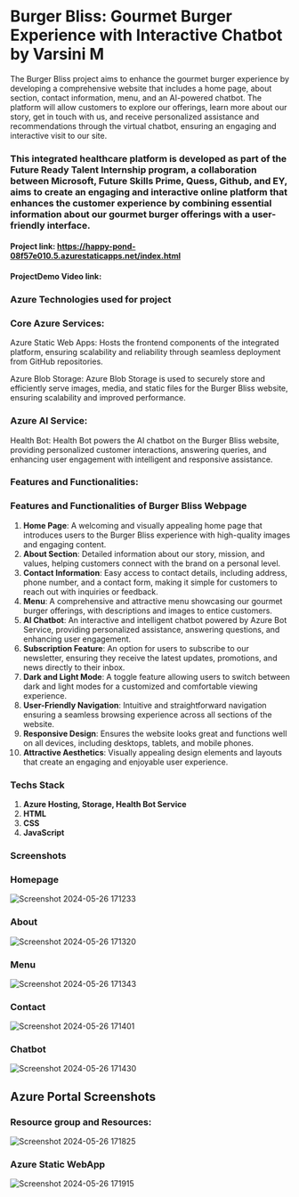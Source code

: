 # Burger Bliss: Gourmet Burger Experience with Interactive Chatbot by Varsini M

 The Burger Bliss project aims to enhance the gourmet burger experience by developing a comprehensive website that includes a home page, about section, contact information, menu, and an AI-powered chatbot. The platform will allow customers to explore our offerings, learn more about our story, get in touch with us, and receive personalized assistance and recommendations through the virtual chatbot, ensuring an engaging and interactive visit to our site.

 ### This integrated healthcare platform is developed as part of the Future Ready Talent Internship program, a collaboration between Microsoft, Future Skills Prime, Quess, Github, and EY,  aims to create an engaging and interactive online platform that enhances the customer experience by combining essential information about our gourmet burger offerings with a user-friendly interface.

#### Project link:  https://happy-pond-08f57e010.5.azurestaticapps.net/index.html
#### ProjectDemo Video link: 

### Azure Technologies used for project

### Core Azure Services:

Azure Static Web Apps: Hosts the frontend components of the integrated platform, ensuring scalability and reliability through seamless deployment from GitHub repositories.

Azure Blob Storage: Azure Blob Storage is used to securely store and efficiently serve images, media, and static files for the Burger Bliss website, ensuring scalability and improved performance.

### Azure AI Service:

Health Bot: Health Bot powers the AI chatbot on the Burger Bliss website, providing personalized customer interactions, answering queries, and enhancing user engagement with intelligent and responsive assistance.

### Features and Functionalities:

### Features and Functionalities of Burger Bliss Webpage

1. **Home Page**: A welcoming and visually appealing home page that introduces users to the Burger Bliss experience with high-quality images and engaging content.
2. **About Section**: Detailed information about our story, mission, and values, helping customers connect with the brand on a personal level.
3. **Contact Information**: Easy access to contact details, including address, phone number, and a contact form, making it simple for customers to reach out with inquiries or feedback.
4. **Menu**: A comprehensive and attractive menu showcasing our gourmet burger offerings, with descriptions and images to entice customers.
5. **AI Chatbot**: An interactive and intelligent chatbot powered by Azure Bot Service, providing personalized assistance, answering questions, and enhancing user engagement.
6. **Subscription Feature**: An option for users to subscribe to our newsletter, ensuring they receive the latest updates, promotions, and news directly to their inbox.
7. **Dark and Light Mode**: A toggle feature allowing users to switch between dark and light modes for a customized and comfortable viewing experience.
8. **User-Friendly Navigation**: Intuitive and straightforward navigation ensuring a seamless browsing experience across all sections of the website.
9. **Responsive Design**: Ensures the website looks great and functions well on all devices, including desktops, tablets, and mobile phones.
10. **Attractive Aesthetics**: Visually appealing design elements and layouts that create an engaging and enjoyable user experience.


### Techs Stack
1. **Azure Hosting, Storage, Health Bot Service**
2. **HTML**
3. **CSS**
4. **JavaScript**

### Screenshots

### Homepage
![Screenshot 2024-05-26 171233](https://github.com/VarsiniMarimuthu/FinalProject/assets/165877162/451b5567-930a-4ae0-9834-9e3407b9c87f)

### About
![Screenshot 2024-05-26 171320](https://github.com/VarsiniMarimuthu/FinalProject/assets/165877162/d2e6a101-fb1b-46c0-96a8-293da483c9d3)

### Menu
![Screenshot 2024-05-26 171343](https://github.com/VarsiniMarimuthu/FinalProject/assets/165877162/7f8d03d5-803c-49b6-a3c2-3fad2d73dff2)

### Contact
![Screenshot 2024-05-26 171401](https://github.com/VarsiniMarimuthu/FinalProject/assets/165877162/8c689419-7011-4e58-af45-079f3ce3ea93)

### Chatbot
![Screenshot 2024-05-26 171430](https://github.com/VarsiniMarimuthu/FinalProject/assets/165877162/f2a16ef5-020e-4051-af83-8851576422d1)

## Azure Portal Screenshots

### Resource group and Resources:
![Screenshot 2024-05-26 171825](https://github.com/VarsiniMarimuthu/FinalProject/assets/165877162/5f8a43ef-7601-4fa0-98bd-25eacfa0cfb5)

### Azure Static WebApp
![Screenshot 2024-05-26 171915](https://github.com/VarsiniMarimuthu/FinalProject/assets/165877162/de80440f-ec78-4216-bb6e-95e4569823b3)
